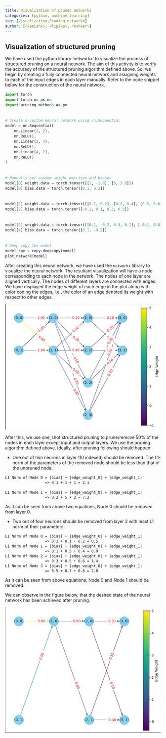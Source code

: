 ```yaml
---
title: Visualization of pruned networks
categories: [python, machine_learning]
tag: [Visualization,Pruning,networkx]
author: [<kanishk>, <lipika>, <ksheer>]
---
```


## Visualization of structured pruning
We have used the python library ‘networkx’ to visualize the process of structured pruning on a neural network. The aim of this activity is to verify the accuracy of the structured pruning algorithm defined above. So, we begin by creating a fully connected neural network and assigning weights to each of the input edges in each layer manually. Refer to the code snippet below for the construction of the neural network.


```python
import torch
import torch.nn as nn
import pruning_methods as pm


# Create a custom neural network using nn.Sequential
model = nn.Sequential(
    nn.Linear(2, 2),
    nn.ReLU(),
    nn.Linear(2, 4),
    nn.ReLU(),
    nn.Linear(4, 2),
    nn.ReLU()
)


# Manually set custom weight matrices and biases
model[0].weight.data = torch.tensor([[1, -1.0], [5, 2.0]])
model[0].bias.data = torch.tensor([0.1, 0.2])


model[2].weight.data = torch.tensor([[0.1, 0.2], [0.3, 0.4], [0.5, 0.6], [0.7, 0.8]])
model[2].bias.data = torch.tensor([-0.2, 0.1, 0.3, 0.5])


model[4].weight.data = torch.tensor([[0.1, -0.2, 0.3, 0.1], [-0.1, 0.8, 0.1, -0.4]])
model[4].bias.data = torch.tensor([0.1, -0.2])


# Deep copy the model
model_cpy = copy.deepcopy(model)
plot_network(model)
```

After creating this neural network, we have used the `networkx` library to visualize the neural network. The resultant visualization will have a node corresponding to each node in the network. The nodes of one layer are aligned vertically. The nodes of different layers are connected with edges. We have displayed the edge weight of each edge in the plot along with color coding the edges, i.e., the color of an edge denoted its weight with respect to other edges. 

![Pruning](/assets/images/pruning-visualization-1.png)

After this, we use one_shot structured pruning to prune/remove 50% of the nodes in each layer except input and output layers. We use the pruning algorithm defined above. Ideally, after pruning following should happen:
* One out of two neurons in layer 1(0 indexed) should be removed. The L1-norm of the parameters of the removed node should be less than that of the unpruned node.

```
L1 Norm of Node 0 = |bias| + |edge_weight_0| + |edge_weight_1| 
                  => 0.1 + 1 + 1 = 2.1

L1 Norm of Node 1 = |bias| + |edge_weight_0| + |edge_weight_1| 
                  => 0.2 + 5 + 2 = 7.2
```

As it can be seen from above two equations, Node 0 should be removed from layer 0. 

* Two out of four neurons should be removed from layer 2 with least L1 norm of their parameters.

```
L1 Norm of Node 0 = |bias| + |edge_weight_0| + |edge_weight_1| 
                  => 0.2 + 0.1 + 0.2 = 0.5
L1 Norm of Node 1 = |bias| + |edge_weight_0| + |edge_weight_1| 
                  => 0.1 + 0.3 + 0.4 = 0.8
L1 Norm of Node 2 = |bias| + |edge_weight_0| + |edge_weight_1| 
                  => 0.3 + 0.5 + 0.6 = 1.4
L1 Norm of Node 3 = |bias| + |edge_weight_0| + |edge_weight_1| 
                  => 0.5 + 0.7 + 0.8 = 2.0
```
As it can be seen from above equations, Node 0 and Node 1 should be removed. 

We can observe in the figure below, that the desired state of the neural network has been achieved after pruning. 

![Pruning](/assets/images/pruning-visualization-2.png)